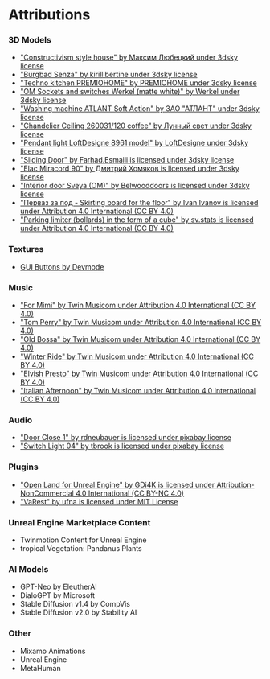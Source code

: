 # Attributions
### 3D Models
- ["Constructivism style house" by Максим Любецкий under 3dsky license](https://3dsky.org/3dmodels/show/dom_v_stilie_konstruktivizm_1)
- ["Burgbad Senza" by kirillibertine under 3dsky license](https://3dsky.org/3dmodels/show/burgbad_senza)
- ["Techno kitchen PREMIOHOME" by PREMIOHOME under 3dsky license](https://3dsky.org/3dmodels/show/techno_kitchen_premiohome)
- ["OM Sockets and switches Werkel (matte white)" by Werkel under 3dsky license](https://3dsky.org/3dmodels/show/om_rozetki_i_vykliuchateli_werkel_belyi_matovyi)
- ["Washing machine ATLANT Soft Action" by ЗАО "АТЛАНТ" under 3dsky license](https://3dsky.org/3dmodels/show/stiralnaia_mashina_atlant_soft_action)
- ["Chandelier Ceiling 260031/120 coffee" by Лунный свет under 3dsky license](https://3dsky.org/3dmodels/show/liustra_potolochnaia_260031_120_kofe)
- ["Pendant light LoftDesigne 8961 model" by LoftDesigne under 3dsky license](https://3dsky.org/3dmodels/show/podvesnoi_svet_loftdesigne_8961_model)
- ["Sliding Door" by Farhad.Esmaili is licensed under 3dsky license](https://3dsky.org/3dmodels/show/sliding_door_5)
- ["Elac Miracord 90" by Дмитрий Хомяков is licensed under 3dsky license](https://3dsky.org/3dmodels/show/elac_miracord_90_1)
- ["Interior door Sveya (OM)" by Belwooddoors is licensed under 3dsky license](https://3dsky.org/3dmodels/show/dver_mezhkomnatnaia_sveia_om_1)
- ["Перваз за под - Skirting board for the floor" by Ivan.Ivanov is licensed under Attribution 4.0 International (CC BY 4.0)](https://sketchfab.com/3d-models/skirting-board-for-the-floor-0855d4557d21404089f9e02539f55a8a)
- ["Parking limiter (bollards) in the form of a cube" by sv.stats is licensed under Attribution 4.0 International (CC BY 4.0)](https://sketchfab.com/3d-models/parking-limiter-bollards-in-the-form-of-a-cube-c038c71e11694be3904d0d6328e39d21)


### Textures
- [GUI Buttons by Devmode](https://www.youtube.com/watch?v=foVefYHUMC4&list=PL0BMNVi4hYZDBGkclzmd_i0fQSchNgyNr&ab_channel=Devmode)

### Music
- ["For Mimi" by Twin Musicom under Attribution 4.0 International (CC BY 4.0)](twinmusicom.org)
- ["Tom Perry" by Twin Musicom under Attribution 4.0 International (CC BY 4.0)](twinmusicom.org)
- ["Old Bossa" by Twin Musicom under Attribution 4.0 International (CC BY 4.0)](twinmusicom.org)
- ["Winter Ride" by Twin Musicom under Attribution 4.0 International (CC BY 4.0)](twinmusicom.org)
- ["Elvish Presto" by Twin Musicom under Attribution 4.0 International (CC BY 4.0)](twinmusicom.org)
- ["Italian Afternoon" by Twin Musicom under Attribution 4.0 International (CC BY 4.0)](twinmusicom.org)

### Audio
- ["Door Close 1" by rdneubauer is licensed under pixabay license](https://pixabay.com/sound-effects/door-close-1-91849/)
- ["Switch Light 04" by tbrook is licensed under pixabay license](https://pixabay.com/pl/sound-effects/switch-light-04-82204/)

### Plugins
- ["Open Land for Unreal Engine" by GDi4K is licensed under Attribution-NonCommercial 4.0 International (CC BY-NC 4.0)](https://github.com/GDi4K/unreal-openland)
- ["VaRest" by ufna is licensed under MIT License](https://github.com/ufna/VaRest)

### Unreal Engine Marketplace Content
- Twinmotion Content for Unreal Engine
- tropical Vegetation: Pandanus Plants

### AI Models
- GPT-Neo by EleutherAI
- DialoGPT by Microsoft
- Stable Diffusion v1.4 by CompVis
- Stable Diffusion v2.0 by Stability AI

### Other
- Mixamo Animations
- Unreal Engine
- MetaHuman
